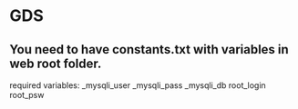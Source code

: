 # GDS
## You need to have constants.txt with variables in web root folder.
required variables:
_mysqli_user
_mysqli_pass
_mysqli_db
root_login
root_psw
